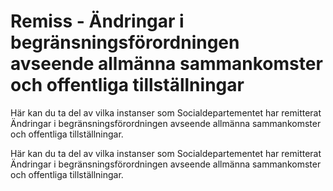 # Remiss - Ändringar i begränsningsförordningen avseende allmänna sammankomster och offentliga tillställningar

Här kan du ta del av vilka instanser som Socialdepartementet har remitterat Ändringar i begränsningsförordningen avseende allmänna sammankomster och offentliga tillställningar.

Här kan du ta del av vilka instanser som Socialdepartementet har remitterat Ändringar i begränsningsförordningen avseende allmänna sammankomster och offentliga tillställningar.
